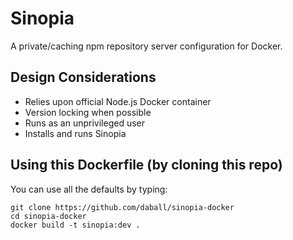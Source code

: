 # Sinopia

A private/caching npm repository server configuration for Docker.

## Design Considerations

- Relies upon official Node.js Docker container
- Version locking when possible
- Runs as an unprivileged user
- Installs and runs Sinopia

## Using this Dockerfile (by cloning this repo)

You can use all the defaults by typing:

    git clone https://github.com/daball/sinopia-docker
    cd sinopia-docker
    docker build -t sinopia:dev .
